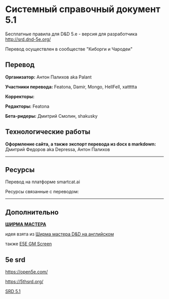 # Системный справочный документ 5.1

Бесплатные правила для D&D 5.e - версия для разработчика http://srd.dnd-5e.org/

Перевод осуществлен в сообществе "Киборги и Чародеи"


## Перевод

**Организатор:** Антон Палихов aka Palant

**Участники перевода:** Featona, Damir, Mongo, HellFell, xattttta

**Корректоры:** 

**Редакторы:** Featona

**Бета-ридеры:** Дмитрий Смолин, shakusky

## Технологические работы

**Оформление сайта, а также экспорт перевода из docx в markdown:** Дмитрий Федоров aka Depressa, Антон Палихов

---

## Ресурсы

Перевод на платформе smartcat.ai

Ресурсы связанные с переводом: 

---

## Дополнительно

**[ШИРМА МАСТЕРА](https://trello.com/b/jSJXkgGP/srd-51-rus)** 

идея взята из  [Ширма мастера D&D на английском](https://trello.com/b/o0EeHEnl/dmscreen)

также [E5E GM Screen](https://trello.com/b/fYy9TQEy/gm-screen)

## 5e srd

https://open5e.com/

https://5thsrd.org/

[SRD 5.1](/downloads/SRD-OGL_V5.1.pdf) 
